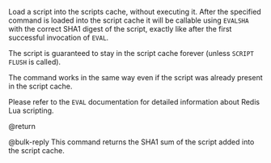 Load a script into the scripts cache, without executing it.
After the specified command is loaded into the script cache it will be callable using `EVALSHA` with the correct SHA1 digest of the script, exactly like after the first successful invocation of `EVAL`.

The script is guaranteed to stay in the script cache forever (unless `SCRIPT FLUSH` is called).

The command works in the same way even if the script was already present in the script cache.

Please refer to the `EVAL` documentation for detailed information about Redis Lua scripting.

@return

@bulk-reply
This command returns the SHA1 sum of the script added into the script cache.
